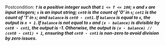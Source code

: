 Postcondition: ***`T` is a positive integer such that `1 <= T <= 100`; `n` and `x` are input integers; `s` is an input string; `cnt0` is the count of '0' in `s`; `cnt1` is the count of '1' in `s`; and `balance` is `cnt0 - cnt1`. If `balance` is equal to `x`, the output is `n + 1`. If `balance` is not equal to `x` and `(x - balance)` is divisible by `cnt0 - cnt1`, the output is -1. Otherwise, the output is `(x - balance) // (cnt0 - cnt1) + 1`, ensuring that `cnt0 - cnt1` is non-zero to avoid division by zero issues.***